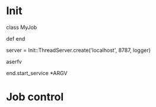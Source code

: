 # Init

class MyJob

  def 
end

server = Init::ThreadServer.create('localhost', 8787, logger) 

aserfv

end.start_service *ARGV

# Job control

